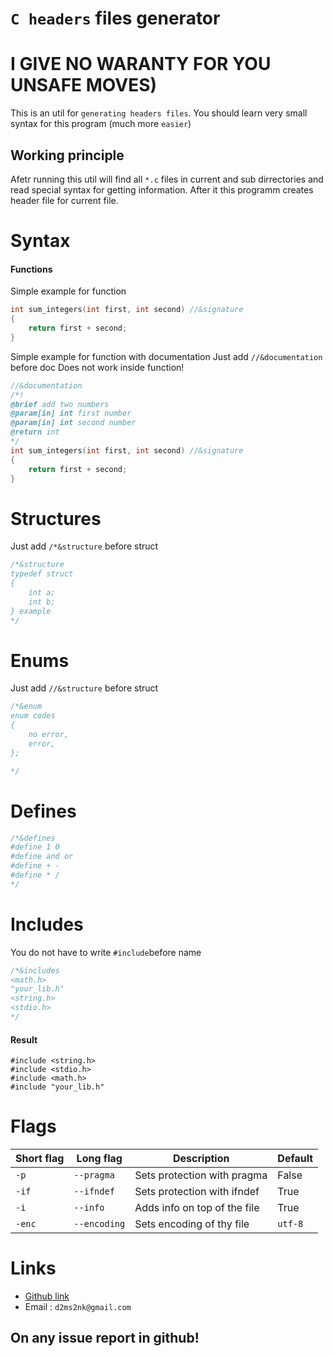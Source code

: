 # `C headers` files generator
# I GIVE NO WARANTY FOR YOU UNSAFE MOVES)

This is an util for `generating headers files`.
You should learn very small
syntax for this program (much more `easier`)

## Working principle

Afetr running this util will find all `*.c`
files in current and sub dirrectories and
read special syntax for getting information.
After it this programm creates header file 
for current file.

# Syntax

#### Functions
Simple example for function
```c
int sum_integers(int first, int second) //&signature
{
    return first + second;
}
```
Simple example for function with documentation
Just add `//&documentation` before doc
Does not work inside function!
```c
//&documentation
/*!
@brief add two numbers
@param[in] int first number
@param[in] int second number
@return int 
*/
int sum_integers(int first, int second) //&signature
{
    return first + second;
}
```
# Structures

Just add `/*&structure` before struct
```c
/*&structure
typedef struct 
{
    int a;
    int b;
} example
*/
```
# Enums
Just add `//&structure` before struct
```c
/*&enum
enum codes
{
    no error,
    error,
};

*/
```

# Defines
```c
/*&defines
#define 1 0 
#define and or
#define + -
#define * /
*/
```

# Includes 
You do not have to write
`#include`before name
```c
/*&includes
<math.h>
"your_lib.h"
<string.h>
<stdio.h>
*/
```
#### Result
```с
#include <string.h>
#include <stdio.h>
#include <math.h>
#include "your_lib.h"
```


# Flags

|Short flag | Long flag | Description | Default | 
|----|----|----|----|
| `-p` | `--pragma` | Sets protection with pragma | False|
|`-if`|`--ifndef`| Sets protection with ifndef | True|
| `-i` | `--info` | Adds info on top of the file | True|
|`-enc`|`--encoding`| Sets encoding of thу file |`utf-8`|

# Links
- [Github link](https://github.com/YoungMeatBoy/headgen.git)
- Email : `d2ms2nk@gmail.com`

## On any issue report in github!